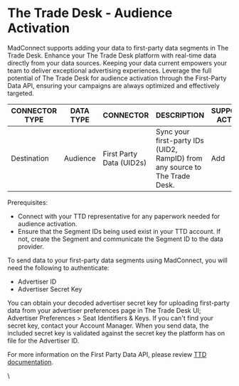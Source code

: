 # The Trade Desk - Audience Activation

MadConnect supports adding your data to first-party data segments in The Trade Desk. Enhance your The Trade Desk platform with real-time data directly from your data sources. Keeping your data current empowers your team to deliver exceptional advertising experiences. Leverage the full potential of The Trade Desk for audience activation through the First-Party Data API, ensuring your campaigns are always optimized and effectively targeted.

| CONNECTOR TYPE | DATA TYPE | CONNECTOR                | DESCRIPTION                                                                 | SUPPORTED ACTIONS |
| -------------- | --------- | ------------------------ | --------------------------------------------------------------------------- | ----------------- |
| Destination    | Audience  | First Party Data (UID2s) | Sync your first-party IDs (UID2, RampID) from any source to The Trade Desk. | Add               |

Prerequisites:

* Connect with your TTD representative for any paperwork needed for audience activation.
* Ensure that the Segment IDs being used exist in your TTD account. If not, create the Segment and communicate the Segment ID to the data provider.

To send data to your first-party data segments using MadConnect, you will need the following to authenticate:

* Advertiser ID
* Advertiser Secret Key

You can obtain your decoded advertiser secret key for uploading first-party data from your advertiser preferences page in The Trade Desk UI; Advertiser Preferences > Seat Identifiers & Keys. If you can't find your secret key, contact your Account Manager. When you send data, the included secret key is validated against the secret key the platform has on file for the Advertiser ID.

For more information on the First Party Data API, please review [TTD documentation](https://partner.thetradedesk.com/v3/portal/data/doc/FirstPartyDataIntegration).

\
